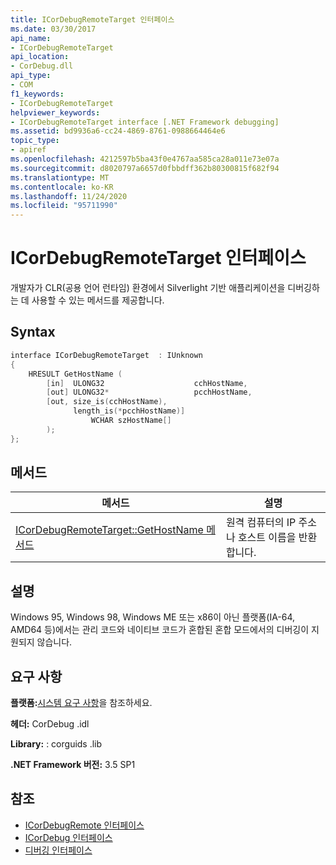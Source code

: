 ```yaml
---
title: ICorDebugRemoteTarget 인터페이스
ms.date: 03/30/2017
api_name:
- ICorDebugRemoteTarget
api_location:
- CorDebug.dll
api_type:
- COM
f1_keywords:
- ICorDebugRemoteTarget
helpviewer_keywords:
- ICorDebugRemoteTarget interface [.NET Framework debugging]
ms.assetid: bd9936a6-cc24-4869-8761-0988664464e6
topic_type:
- apiref
ms.openlocfilehash: 4212597b5ba43f0e4767aa585ca28a011e73e07a
ms.sourcegitcommit: d8020797a6657d0fbbdff362b80300815f682f94
ms.translationtype: MT
ms.contentlocale: ko-KR
ms.lasthandoff: 11/24/2020
ms.locfileid: "95711990"
---
```

# <a name="icordebugremotetarget-interface"></a>ICorDebugRemoteTarget 인터페이스

개발자가 CLR(공용 언어 런타임) 환경에서 Silverlight 기반 애플리케이션을 디버깅하는 데 사용할 수 있는 메서드를 제공합니다.  
  
## <a name="syntax"></a>Syntax  
  
```cpp  
interface ICorDebugRemoteTarget  : IUnknown  
{  
    HRESULT GetHostName (  
        [in]  ULONG32                    cchHostName,  
        [out] ULONG32*                   pcchHostName,  
        [out, size_is(cchHostName),  
              length_is(*pcchHostName)]  
                  WCHAR szHostName[]  
        );  
};  
```  
  
## <a name="methods"></a>메서드  
  
|메서드|설명|  
|------------|-----------------|  
|[ICorDebugRemoteTarget::GetHostName 메서드](icordebugremotetarget-gethostname-method.md)|원격 컴퓨터의 IP 주소나 호스트 이름을 반환합니다.|  
  
## <a name="remarks"></a>설명  

 Windows 95, Windows 98, Windows ME 또는 x86이 아닌 플랫폼(IA-64, AMD64 등)에서는 관리 코드와 네이티브 코드가 혼합된 혼합 모드에서의 디버깅이 지원되지 않습니다.  
  
## <a name="requirements"></a>요구 사항  

 **플랫폼:**[시스템 요구 사항](../../get-started/system-requirements.md)을 참조하세요.  
  
 **헤더:** CorDebug .idl  
  
 **Library:** : corguids .lib  
  
 **.NET Framework 버전:** 3.5 SP1  
  
## <a name="see-also"></a>참조

- [ICorDebugRemote 인터페이스](icordebugremote-interface.md)
- [ICorDebug 인터페이스](icordebug-interface.md)
- [디버깅 인터페이스](debugging-interfaces.md)
